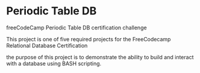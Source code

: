 # Periodic Table DB
freeCodeCamp Periodic Table DB certification challenge

This project is one of five required projects for the FreeCodecamp Relational Database Certification

the purpose of this project is to demonstrate the ability to build and interact with a database using BASH scripting.
